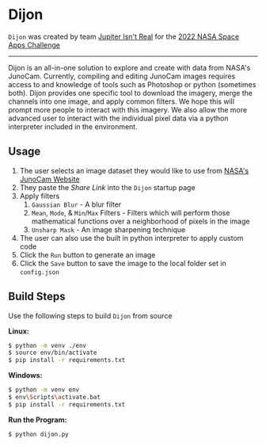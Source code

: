 # Dijon

`Dijon` was created by team [Jupiter Isn't Real](https://2022.spaceappschallenge.org/challenges/2022-challenges/jovian-system/teams/jupiter-isnt-real/project) for the [2022 NASA Space Apps Challenge](https://www.spaceappschallenge.org/)

---

Dijon is an all-in-one solution to explore and create with data from NASA's JunoCam. Currently, compiling and editing JunoCam images requires access to and knowledge of tools such as Photoshop or python (sometimes both). Dijon provides one specific tool to download the imagery, merge the channels into one image, and apply common filters. We hope this will prompt more people to interact with this imagery. We also allow the more advanced user to interact with the individual pixel data via a python interpreter included in the environment.

## Usage

1. The user selects an image dataset they would like to use from [NASA's JunoCam Website](https://www.missionjuno.swri.edu/junocam/processing)
2. They paste the *Share Link* into the `Dijon` startup page
3. Apply filters
   1. `Gaussian Blur` - A blur filter
   2. `Mean`, `Mode`, & `Min`/`Max` Filters - Filters which will perform those mathematical functions over a neighborhood of pixels in the image
   3. `Unsharp Mask` - An image sharpening technique
4. The user can also use the built in python interpreter to apply custom code
5. Click the `Run` button to generate an image
6. Click the `Save` button to save the image to the local folder set in `config.json`

## Build Steps

Use the following steps to build `Dijon` from source

**Linux:**

```sh
$ python -m venv ./env
$ source env/bin/activate
$ pip install -r requirements.txt
```

**Windows:**

```sh
$ python -m venv env
$ env\Scripts\activate.bat
$ pip install -r requirements.txt
```

**Run the Program:**

```sh
$ python dijon.py
```